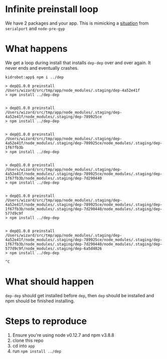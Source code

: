 # Infinite preinstall loop

We have 2 packages and your app. This is mimicking a [situation](https://github.com/mapbox/node-pre-gyp/issues/162#issuecomment-216877736) from `serialport` and `node-pre-gyp`

# What happens
We get a loop during install that installs `dep-dep` over and over again. It never ends and eventually crashes.

```
kidrobot:app$ npm i ../dep

> dep@1.0.0 preinstall /Users/wizard/src/tmp/app/node_modules/.staging/dep-4a52e41f
> npm install ../dep-dep


> dep@1.0.0 preinstall /Users/wizard/src/tmp/app/node_modules/.staging/dep-4a52e41f/node_modules/.staging/dep-789925ce
> npm install ../dep-dep


> dep@1.0.0 preinstall /Users/wizard/src/tmp/app/node_modules/.staging/dep-4a52e41f/node_modules/.staging/dep-789925ce/node_modules/.staging/dep-1f67fb3b
> npm install ../dep-dep


> dep@1.0.0 preinstall /Users/wizard/src/tmp/app/node_modules/.staging/dep-4a52e41f/node_modules/.staging/dep-789925ce/node_modules/.staging/dep-1f67fb3b/node_modules/.staging/dep-7d290440
> npm install ../dep-dep


> dep@1.0.0 preinstall /Users/wizard/src/tmp/app/node_modules/.staging/dep-4a52e41f/node_modules/.staging/dep-789925ce/node_modules/.staging/dep-1f67fb3b/node_modules/.staging/dep-7d290440/node_modules/.staging/dep-577d9c9f
> npm install ../dep-dep


> dep@1.0.0 preinstall /Users/wizard/src/tmp/app/node_modules/.staging/dep-4a52e41f/node_modules/.staging/dep-789925ce/node_modules/.staging/dep-1f67fb3b/node_modules/.staging/dep-7d290440/node_modules/.staging/dep-577d9c9f/node_modules/.staging/dep-6a5d4026
> npm install ../dep-dep

^C

```

# What should happen
`dep-dep` should get installed before `dep`, then `dep` should be installed and npm should be finished installing.

# Steps to reproduce

 1. Ensure you're using node v0.12.7 and npm v3.8.8
 2. clone this repo
 3. cd into `app`
 4. run `npm install ../dep`
